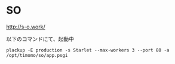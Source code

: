 # SO

http://s-o.work/

以下のコマンドにて、起動中

```
plackup -E production -s Starlet --max-workers 3 --port 80 -a /opt/timomo/so/app.psgi
```
